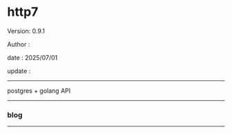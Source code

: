 # http7

 Version: 0.9.1

 Author  :

 date    : 2025/07/01

 update :

***

postgres + golang API

***
### blog

***
